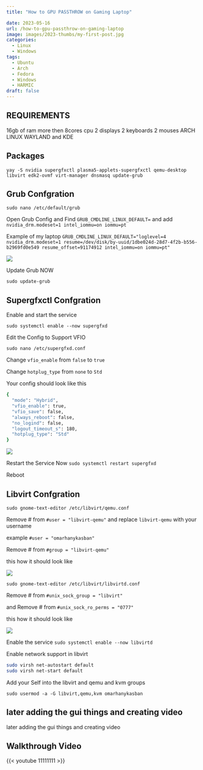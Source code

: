```yaml
---
title: "How to GPU PASSTHROW on Gaming Laptop"

date: 2023-05-16
url: /how-to-gpu-passthrow-on-gaming-laptop
image: images/2023-thumbs/my-first-post.jpg
categories:
  - Linux
  - Windows
tags:
  - Ubuntu
  - Arch
  - Fedora
  - Windows
  - HARMIC
draft: false
---
```

<!--more-->
## REQUIREMENTS

16gb of ram
more then 8cores cpu
2 displays
2 keyboards
2 mouses
ARCH LINUX
WAYLAND and KDE

## Packages

`yay -S nvidia supergfxctl plasma5-applets-supergfxctl qemu-desktop libvirt edk2-ovmf virt-manager dnsmasq update-grub`

## Grub Confgration

`sudo nano /etc/default/grub`

Open Grub Config and Find `GRUB_CMDLINE_LINUX_DEFAULT=` and add `nvidia_drm.modeset=1 intel_iommu=on iommu=pt`

Example of my laptop `GRUB_CMDLINE_LINUX_DEFAULT="loglevel=4 nvidia_drm.modeset=1 resume=/dev/disk/by-uuid/1dbe024d-28d7-4f2b-b556-b2969fd0e549 resume_offset=91174912 intel_iommu=on iommu=pt"`

![](/images/2023/gpupassthrow2023/grub.conf.png)

Update Grub NOW

`sudo update-grub`
## Supergfxctl Confgration

Enable and start the service

`sudo systemctl enable --now supergfxd`

Edit the Config to Support VFIO


`sudo nano /etc/supergfxd.conf`


Change `vfio_enable` from `false` to `true`

Change `hotplug_type` from `none` to `Std`

Your config should look like this
```sh
{
  "mode": "Hybrid",
  "vfio_enable": true,
  "vfio_save": false,
  "always_reboot": false,
  "no_logind": false,
  "logout_timeout_s": 180,
  "hotplug_type": "Std"
}
```
![](/images/2023/gpupassthrow2023/supergfxd.conf.png)

Restart the Service Now `sudo systemctl restart supergfxd`

Reboot

## Libvirt Confgration

`sudo gnome-text-editor /etc/libvirt/qemu.conf`

Remove # from `#user = "libvirt-qemu"` and replace `libvirt-qemu` with your username

example `#user = "omarhanykasban"`

Remove # from `#group = "libvirt-qemu"`

this how it should look like

![](/images/2023/gpupassthrow2023/qemu.conf.png)

`sudo gnome-text-editor /etc/libvirt/libvirtd.conf`

Remove # from `#unix_sock_group = "libvirt"`

and Remove # from `#unix_sock_ro_perms = "0777"`

this how it should look like

![](/images/2023/gpupassthrow2023/libvirt.conf.png)

Enable the service `sudo systemctl enable --now libvirtd`

Enable network support in libvirt

```sh
sudo virsh net-autostart default
sudo virsh net-start default
```

Add your Self into the libvirt and qemu and kvm groups

`sudo usermod -a -G libvirt,qemu,kvm omarhanykasban`

## later adding the gui things and creating video

later adding the gui things and creating video
## Walkthrough Video

{{< youtube 11111111 >}}